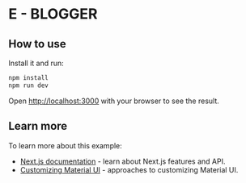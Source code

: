 # E - BLOGGER

## How to use

Install it and run:

```bash
npm install
npm run dev
```

Open [http://localhost:3000](http://localhost:3000) with your browser to see the result.

## Learn more

To learn more about this example:

- [Next.js documentation](https://nextjs.org/docs) - learn about Next.js features and API.
- [Customizing Material UI](https://mui.com/material-ui/customization/how-to-customize/) - approaches to customizing Material UI.
